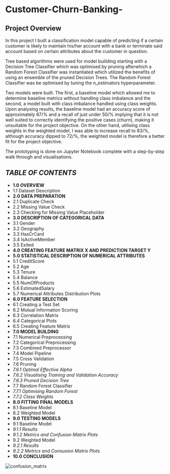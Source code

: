 # Customer-Churn-Banking-

## Project Overview
In this project I built a classification model capable of predicting if a certain customer is likely to maintain his/her account with a bank or terminate said account based on certain attributes about the customer in question.

Tree based algorithms were used for model buiilding starting with a Decision Tree Classifier which was optimised by pruning afterwhich a Random Forest Classifier was instantiated which utilized the benefits of using an ensemble of the pruned Decision Trees. The Random Forest Classifier was be optimised by tuning the n_estimators hyperparameter.

Two models were built. The first, a baseline model which allowed me to determine baseline metrics without handling class imbalance and the second, a model built with class imbalance handled using class weights. Upon analysing results, the baseline model had an accuracy score of approximately 87/% and a recall of just under 50/% implying that it is not well suited to correctly identifying the positive cases (churn), making it unsuitable for the project objective. On the other hand, utilising class weights in the weighted model, I was able to increase recall to 83/%, although accuracy dipped to 72/%, the weighted model is therefore a better fit for the project objective.

The prototyping is done on Jupyter Notebook complete with a step-by-step walk through and visualisations.

## _TABLE OF CONTENTS_
* __1.0 OVERVIEW__
* 1.1 Dataset Description
* __2.0 DATA PREPARATION__
* 2.1 Duplicate Check
* 2.2 Missing Value Check
* 2.3 Checking for Missing Value Placeholder
* __3.0 DESCRIPTION OF CATEGORICAL DATA__
* 3.1 Gender
* 3.2 Geography
* 3.3 HasCrCard
* 3.4 IsActiveMember
* 3.5 Exited
* __4.0 CREATING FEATURE MATRIX X AND PREDICTION TARGET Y__
* __5.0 STATISTICAL DESCRIPTION OF NUMERICAL ATTRIBUTES__
* 5.1 CreditScore
* 5.2 Age
* 5.3 Tenure
* 5.4 Balance
* 5.5 NumOfProducts
* 5.6 EstimatedSalary
* 5.7 Numerical Attributes Distribution Plots
* __6.0 FEATURE SELECTION__
* 6.1 Creating a Test Set
* 6.2 Mutual Information Scoring
* 6.3 Correlation Matrix
* 6.4 Categorical Plots
* 6.5 Creating Feature Matrix
* __7.0 MODEL BUILDING__
* 7.1 Numerical Preprocessing
* 7.2 Categorical Preprocessing
* 7.3 Combined Preprocessor
* 7.4 Model Pipeline
* 7.5 Cross Validation
* 7.6 Pruning
* _7.6.1 Optimal Effective Alpha_
* _7.6.2 Visualising Training and Validation Accuracy_
* _7.6.3 Pruned Decision Tree_
* 7.7 Random Forest Classifier
* _7.7.1 Optimising Random Forest_
* _7.7.2 Class Weights_
* __8.0 FITTING FINAL MODELS__
* 8.1 Baseline Model
* 8.2 Weighted Model
* __9.0 TESTING MODELS__
* 9.1 Baseline Model
* _9.1.1 Results_
* _9.1.2 Metrics and Confusion Matrix Plots_
* 9.2 Weighted Model
* _9.2.1 Results_
* _9.2.2 Metrics and Consusion Matrix Plots_
* __10.0 CONCLUSION__

![confusion_matrix](https://user-images.githubusercontent.com/92114396/142599544-fbcd8a25-1f05-40f4-89dd-4c374bb9c151.png)

